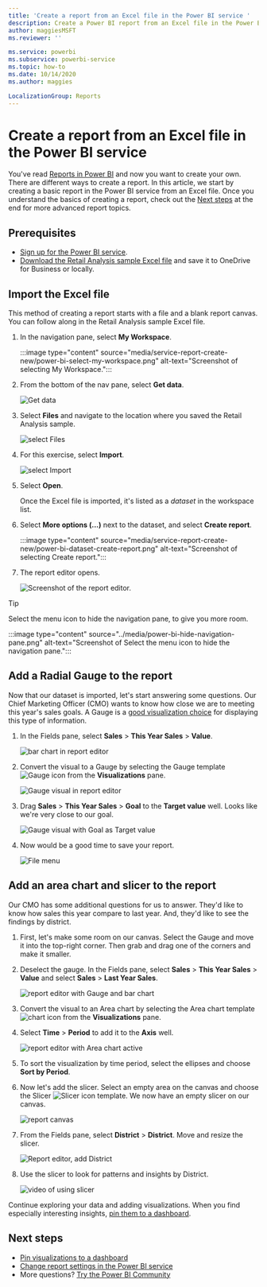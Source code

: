 ```yaml
---
title: 'Create a report from an Excel file in the Power BI service '
description: Create a Power BI report from an Excel file in the Power BI service.
author: maggiesMSFT
ms.reviewer: ''

ms.service: powerbi
ms.subservice: powerbi-service
ms.topic: how-to
ms.date: 10/14/2020
ms.author: maggies

LocalizationGroup: Reports
---
```

# Create a report from an Excel file in the Power BI service
You've read [Reports in Power BI](../consumer/end-user-reports.md) and now you want to create your own. There are different ways to create a report. In this article, we start by creating a basic report in the Power BI service from an Excel file. Once you understand the basics of creating a report, check out the [Next steps](#next-steps) at the end for more advanced report topics.  

## Prerequisites
- [Sign up for the Power BI service](../fundamentals/service-self-service-signup-for-power-bi.md). 
- [Download the Retail Analysis sample Excel file](https://go.microsoft.com/fwlink/?LinkId=529778) and save it to OneDrive for Business or locally.

## Import the Excel file
This method of creating a report starts with a file and a blank report canvas. You can follow along in the Retail Analysis sample Excel file.

1. In the navigation pane, select **My Workspace**.
   
   :::image type="content" source="media/service-report-create-new/power-bi-select-my-workspace.png" alt-text="Screenshot of selecting My Workspace.":::
2. From the bottom of the nav pane, select **Get data**.
   
   ![Get data](media/service-report-create-new/power-bi-get-data3.png)
3. Select **Files** and navigate to the location where you saved the Retail Analysis sample.
   
    ![select Files](media/service-report-create-new/power-bi-select-files.png)
4. For this exercise, select **Import**.
   
   ![select Import](media/service-report-create-new/power-bi-import.png)
5. Select **Open**.

   Once the Excel file is imported, it's listed as a *dataset* in the workspace list.

1. Select **More options (...)** next to the dataset, and select **Create report**.
   
   :::image type="content" source="media/service-report-create-new/power-bi-dataset-create-report.png" alt-text="Screenshot of selecting Create report.":::
6. The report editor opens. 
   
   ![Screenshot of the report editor.](media/service-report-create-new/power-bi-blank-report.png)

> [!TIP]
> Select the menu icon to hide the navigation pane, to give you more room.
> 
> :::image type="content" source="../media/power-bi-hide-navigation-pane.png" alt-text="Screenshot of Select the menu icon to hide the navigation pane.":::


## Add a Radial Gauge to the report
Now that our dataset is imported, let's start answering some questions.  Our Chief Marketing Officer (CMO) wants to know how close we are to meeting this year's sales goals. A Gauge is a [good visualization choice](../visuals/power-bi-report-visualizations.md) for displaying this type of information.

1. In the Fields pane, select **Sales** > **This Year Sales** > **Value**.
   
    ![bar chart in report editor](media/service-report-create-new/power-bi-report-step1.png)
2. Convert the visual to a Gauge by selecting the Gauge template ![Gauge icon](media/service-report-create-new/powerbi-gauge-icon.png) from the **Visualizations** pane.
   
    ![Gauge visual in report editor](media/service-report-create-new/power-bi-report-step2.png)
3. Drag **Sales** > **This Year Sales** > **Goal** to the **Target value** well. Looks like we're very close to our goal.
   
    ![Gauge visual with Goal as Target value](media/service-report-create-new/power-bi-report-step3.png)
4. Now would be a good time to save your report.
   
   ![File menu](media/service-report-create-new/powerbi-save.png)

## Add an area chart and slicer to the report
Our CMO has some additional questions for us to answer. They'd like to know how sales this year compare to last year. And, they'd like to see the findings by district.

1. First, let's make some room on our canvas. Select the Gauge and move it into the top-right corner. Then grab and drag one of the corners and make it smaller.
2. Deselect the gauge. In the Fields pane, select **Sales** > **This Year Sales** > **Value** and select **Sales** > **Last Year Sales**.
   
    ![report editor with Gauge and bar chart](media/service-report-create-new/power-bi-report-step4.png)
3. Convert the visual to an Area chart by selecting the Area chart template ![chart icon](media/service-report-create-new/power-bi-areachart-icon.png) from the **Visualizations** pane.
4. Select **Time** > **Period** to add it to the **Axis** well.
   
    ![report editor with Area chart active](media/service-report-create-new/power-bi-report-step5.png)
5. To sort the visualization by time period, select the ellipses and choose **Sort by Period**.
6. Now let's add the slicer. Select an empty area on the canvas and choose the Slicer ![Slicer icon](media/service-report-create-new/power-bi-slicer-icon.png) template. We now have an empty slicer on our canvas.
   
    ![report canvas](media/service-report-create-new/power-bi-report-step6.png)    
7. From the Fields pane, select **District** > **District**. Move and resize the slicer.
   
    ![Report editor, add District](media/service-report-create-new/power-bi-report-step7.png)  
8. Use the slicer to look for patterns and insights by District.
   
   ![video of using slicer](media/service-report-create-new/power-bi-slicer-video2.gif)  

Continue exploring your data and adding visualizations. When you find especially interesting insights, [pin them to a dashboard](service-dashboard-pin-tile-from-report.md).

## Next steps

* [Pin visualizations to a dashboard](service-dashboard-pin-tile-from-report.md)
* [Change report settings in the Power BI service](power-bi-report-settings.md)
* More questions? [Try the Power BI Community](https://community.powerbi.com/)
